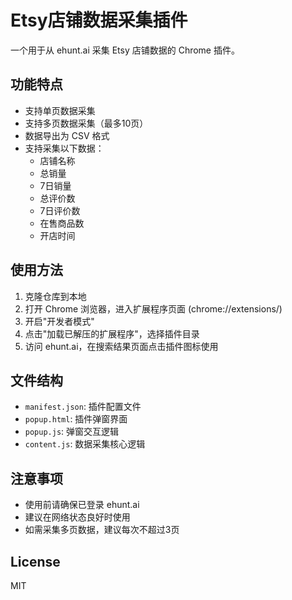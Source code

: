 # Etsy店铺数据采集插件

一个用于从 ehunt.ai 采集 Etsy 店铺数据的 Chrome 插件。

## 功能特点

- 支持单页数据采集
- 支持多页数据采集（最多10页）
- 数据导出为 CSV 格式
- 支持采集以下数据：
  - 店铺名称
  - 总销量
  - 7日销量
  - 总评价数
  - 7日评价数
  - 在售商品数
  - 开店时间

## 使用方法

1. 克隆仓库到本地
2. 打开 Chrome 浏览器，进入扩展程序页面 (chrome://extensions/)
3. 开启"开发者模式"
4. 点击"加载已解压的扩展程序"，选择插件目录
5. 访问 ehunt.ai，在搜索结果页面点击插件图标使用

## 文件结构

- `manifest.json`: 插件配置文件
- `popup.html`: 插件弹窗界面
- `popup.js`: 弹窗交互逻辑
- `content.js`: 数据采集核心逻辑

## 注意事项

- 使用前请确保已登录 ehunt.ai
- 建议在网络状态良好时使用
- 如需采集多页数据，建议每次不超过3页

## License

MIT 